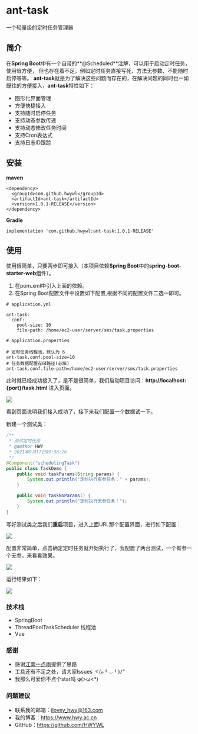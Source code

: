 # ant-task
一个轻量级的定时任务管理器

## 简介
在**Spring Boot**中有一个自带的**@Scheduled**注解，可以用于启动定时任务，使用很方便，
但也存在着不足，例如定时任务直接写死、方法无参数、不能随时启停等等。
**ant-task**就是为了解决这些问题而存在的，在解决问题的同时也一如既往的方便接入，**ant-task**特性如下：
- 图形化界面管理
- 方便快捷接入
- 支持随时启停任务
- 支持动态参数传递
- 支持动态修改任务时间
- 支持Cron表达式
- 支持日志ID跟踪


## 安装
**maven**
```
<dependency>
  <groupId>com.github.hwywl</groupId>
  <artifactId>ant-task</artifactId>
  <version>1.0.1-RELEASE</version>
</dependency>
```

**Gradle**
```
implementation 'com.github.hwywl:ant-task:1.0.1-RELEASE'
```

## 使用
使用很简单，只要两步即可接入（本项目依赖**Spring Boot**中的**spring-boot-starter-web**组件）。

1. 在pom.xml中引入上面的依赖。
2. 在Spring Boot配置文件中设置如下配置,根据不同的配置文件二选一即可。

```
# application.yml

ant-task:
  conf:
    pool-size: 10
    file-path: /home/ec2-user/server/sms/task.properties
```

```
# application.properties

# 定时任务线程池，默认为 6
ant-task.conf.pool-size=10
# 任务数据配置存储路径(必填)
ant-task.conf.file-path=/home/ec2-user/server/sms/task.properties
```

此时就已经成功接入了，是不是很简单，我们启动项目访问：**http://localhost:{port}/task.html** 进入页面。

![](https://hwy-figure-bed.oss-cn-hangzhou.aliyuncs.com/blog/image/1631842589969-1.png)

看到页面说明我们接入成功了，接下来我们配置一个数据试一下。

新建一个测试类：
```java
/**
 * 测试定时任务
 * @author HWY
 * 2021年9月17日09:38:26
 */
@Component("schedulingTask")
public class TaskDemo {
    public void taskParams(String params) {
        System.out.println("定时执行有参任务：" + params);
    }

    public void taskNoParams() {
        System.out.println("定时执行无参任务！");
    }
}
```

写好测试类之后我们**重启**项目，进入上面URL那个配置界面，进行如下配置：

![](https://hwy-figure-bed.oss-cn-hangzhou.aliyuncs.com/blog/image/1631843002464-2.png)

配置非常简单，点击确定定时任务就开始执行了，我配置了两台测试，一个有参一个无参，来看看效果。

![](https://hwy-figure-bed.oss-cn-hangzhou.aliyuncs.com/blog/image/1631843346023-4.png)

运行结果如下：

![](https://hwy-figure-bed.oss-cn-hangzhou.aliyuncs.com/blog/image/1631843374250-3.png)

### 技术栈
- SpringBoot
- ThreadPoolTaskScheduler 线程池
- Vue

### 感谢
- 感谢[江南一点雨](https://github.com/lenve)提供了思路
- 工具还有不足之处，请大家Issues ヾ(๑╹◡╹)ﾉ"
- 我那么可爱你不点个star吗 φ(>ω<*) 


### 问题建议

- 联系我的邮箱：ilovey_hwy@163.com
- 我的博客：https://www.hwy.ac.cn
- GitHub：https://github.com/HWYWL